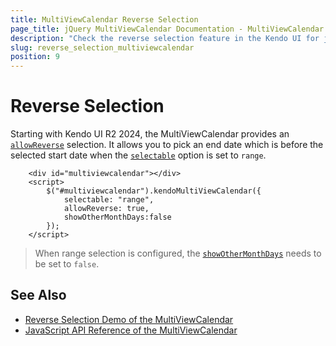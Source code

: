 ```yaml
---
title: MultiViewCalendar Reverse Selection
page_title: jQuery MultiViewCalendar Documentation - MultiViewCalendar Reverse Selection
description: "Check the reverse selection feature in the Kendo UI for jQuery MultiViewCalendar."
slug: reverse_selection_multiviewcalendar
position: 9
---
```


# Reverse Selection

Starting with Kendo UI R2 2024, the MultiViewCalendar provides an [`allowReverse`](/api/javascript/ui/multiviewcalendar/configuration/allowreverse) selection. It allows you to pick an end date which is before the selected start date when the [`selectable`](/api/javascript/ui/multiviewcalendar/configuration/selectable) option is set to `range`.

```dojo
    <div id="multiviewcalendar"></div>
    <script>
        $("#multiviewcalendar").kendoMultiViewCalendar({
            selectable: "range",
            allowReverse: true,
            showOtherMonthDays:false
        });
    </script>
```
> When range selection is configured, the [`showOtherMonthDays`](/api/javascript/ui/multiviewcalendar/configuration/showothermonthdays) needs to be set to `false`.

## See Also

* [Reverse Selection Demo of the MultiViewCalendar](https://demos.telerik.com/kendo-ui/multiviewcalendar/reverse-selection)
* [JavaScript API Reference of the MultiViewCalendar](/api/javascript/ui/multiviewcalendar)
